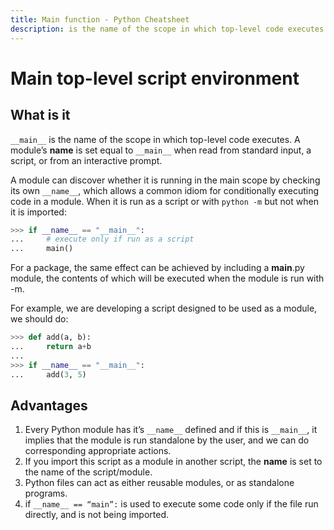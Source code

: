 ```yaml
---
title: Main function - Python Cheatsheet
description: is the name of the scope in which top-level code executes. A module’s name is set equal to main when read from standard input, a script, or from an interactive prompt.
---
```


# Main top-level script environment

## What is it

`__main__` is the name of the scope in which top-level code executes.
A module’s **name** is set equal to `__main__` when read from standard input, a script, or from an interactive prompt.

A module can discover whether it is running in the main scope by checking its own `__name__`, which allows a common idiom for conditionally executing code in a module. When it is run as a script or with `python -m` but not when it is imported:

```python
>>> if __name__ == "__main__":
...     # execute only if run as a script
...     main()
```

For a package, the same effect can be achieved by including a **main**.py module, the contents of which will be executed when the module is run with -m.

For example, we are developing a script designed to be used as a module, we should do:

```python
>>> def add(a, b):
...     return a+b
...
>>> if __name__ == "__main__":
...     add(3, 5)
```

## Advantages

1. Every Python module has it’s `__name__` defined and if this is `__main__`, it implies that the module is run standalone by the user, and we can do corresponding appropriate actions.
2. If you import this script as a module in another script, the **name** is set to the name of the script/module.
3. Python files can act as either reusable modules, or as standalone programs.
4. if `__name__ == “main”:` is used to execute some code only if the file run directly, and is not being imported.
